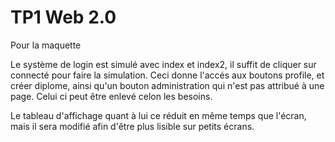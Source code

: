 # TP1 Web 2.0

Pour la maquette

Le système de login est simulé avec index et index2, il suffit de cliquer sur connecté pour faire la simulation. Ceci donne l'accés aux boutons profile, et créer diplome, ainsi qu'un bouton administration qui n'est pas attribué à une page. Celui ci peut être enlevé celon les besoins.

Le tableau d'affichage quant à lui ce réduit en même temps que l'écran, mais il sera modifié afin d'être plus lisible sur petits écrans.
